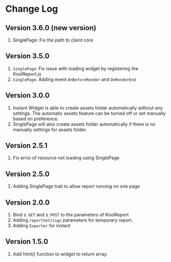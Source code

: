 # Change Log

## Version 3.6.0 (new version)

1. SinglePage: Fix the path to client core

## Version 3.5.0

1. `SinglePage`: Fix issue with loading widget by registering the KoolReport.js
2. `SinglePage`: Adding event `OnBeforeRender` and `OnRenderEnd`

## Version 3.0.0

1. Instant Widget is able to create assets folder automatically without any settings. The automatic assets feature can be turned off or set manually based on preference.
2. SinglePage will also create assets folder automatically if there is no manually settings for assets folder.

## Version 2.5.1

1. Fix error of resource not loading using SinglePage 

## Version 2.5.0

1. Adding SinglePage trait to allow report running on one page

## Version 2.0.0

1. Bind `$_GET` and `$_POST` to the parameters of KoolReport
2. Adding `reportSettings` parameters for temporary report.
3. Adding `Exporter` for instant

## Version 1.5.0
1. Add html() function to widget to return array.